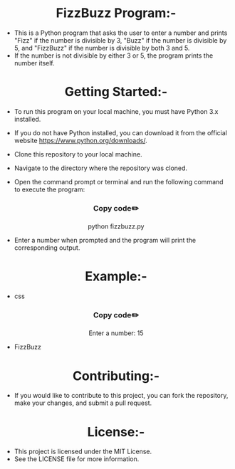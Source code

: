 <h1 align="center">FizzBuzz Program:-</h1>

- This is a Python program that asks the user to enter a number and prints "Fizz" if the number is divisible by 3, "Buzz" if the number is divisible by 5, and "FizzBuzz" if the number is divisible by both 3 and 5. 
- If the number is not divisible by either 3 or 5, the program prints the number itself.

<h1 align="center">Getting Started:-</h1>

- To run this program on your local machine, you must have Python 3.x installed.
- If you do not have Python installed, you can download it from the official website https://www.python.org/downloads/.

- Clone this repository to your local machine.
- Navigate to the directory where the repository was cloned.
- Open the command prompt or terminal and run the following command to execute the program:
<h3 align=" center" >Copy code✏️</h3>
<P align="center">python fizzbuzz.py</p>

- Enter a number when prompted and the program will print the corresponding output.
<h1 align="center">Example:-</h1>

- css
<h3 align=" center" >Copy code✏️</h3>
<P align="center">Enter a number: 15</p>

- FizzBuzz
<h1 align="center">Contributing:-</h1>

- If you would like to contribute to this project, you can fork the repository, make your changes, and submit a pull request.

<h1 align="center">License:-</h1>

- This project is licensed under the MIT License.
- See the LICENSE file for more information.



